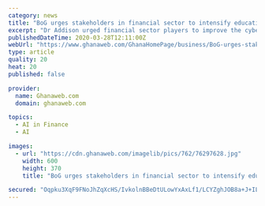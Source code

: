 ```yaml
---
category: news
title: "BoG urges stakeholders in financial sector to intensify education on e-payments"
excerpt: "Dr Addison urged financial sector players to improve the cyber security features of those payment platforms by using latest technology such as machine learning and artificial intelligence ... The Governor urged banks to continue working with the existing financial service providers and integrate new ones to develop new products that suited ..."
publishedDateTime: 2020-03-28T12:11:00Z
webUrl: "https://www.ghanaweb.com/GhanaHomePage/business/BoG-urges-stakeholders-in-financial-sector-to-intensify-education-on-e-payments-906958"
type: article
quality: 20
heat: 20
published: false

provider:
  name: Ghanaweb.com
  domain: ghanaweb.com

topics:
  - AI in Finance
  - AI

images:
  - url: "https://cdn.ghanaweb.com/imagelib/pics/762/76297628.jpg"
    width: 600
    height: 370
    title: "BoG urges stakeholders in financial sector to intensify education on e-payments"

secured: "Oqpku3XqF9FNoJhZqXcHS/IvkolnBBeDtULowYxAxLf1/LCYZghJOB8a+J+ILBofq5TVabLtSDASbvD8ISNlRCrn9lbCSo167Ud9tmbynise/TxjbGcj2M9+GY8Oj8w8ApYqBXVwV2fX5lyGfBl5mb88KZX16pnaR7oTkg8+i6sFCWuWoZbkPktnVDk35tfjt/knOb2UF1CGmIdDKbl42PIKv7uIIHfR+McKJhCKp5F8gwMnjaOCgqsGIBPf/kUjQs6vb+bdvGRiUYC8gevLDcMlxjD0z5EVMpVeAxUoSyiFvd+6WtUUQ2V4bOHQNUIrSX+EOIdYNDMXVuyYL5aSUYuHARe94zWYZ0lb3IwK5gGAnwBBkHZo37Q4CYUhtn/WSasg6HQO+K5jXgaYulGDFMNrkGuEg6rULXcVIo86Lp+H8vMfLBvFmj3ZARXplhzVDVGvCYvE9XYqo4OvgYKvOIotdyB5nohP1OcGRyWRycU=;vAbNWn9LNqlfCFJcuUSv1g=="
---
```



